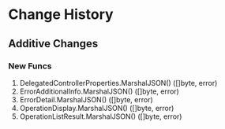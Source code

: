 # Change History

## Additive Changes

### New Funcs

1. DelegatedControllerProperties.MarshalJSON() ([]byte, error)
1. ErrorAdditionalInfo.MarshalJSON() ([]byte, error)
1. ErrorDetail.MarshalJSON() ([]byte, error)
1. OperationDisplay.MarshalJSON() ([]byte, error)
1. OperationListResult.MarshalJSON() ([]byte, error)
